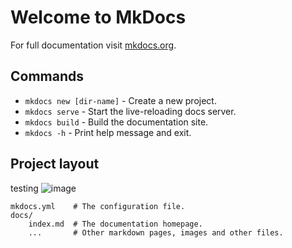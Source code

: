 # Welcome to MkDocs

For full documentation visit [mkdocs.org](https://www.mkdocs.org).

## Commands

* `mkdocs new [dir-name]` - Create a new project.
* `mkdocs serve` - Start the live-reloading docs server.
* `mkdocs build` - Build the documentation site.
* `mkdocs -h` - Print help message and exit.

## Project layout
testing
![image](resources/front.png)

    mkdocs.yml    # The configuration file.
    docs/
        index.md  # The documentation homepage.
        ...       # Other markdown pages, images and other files.
